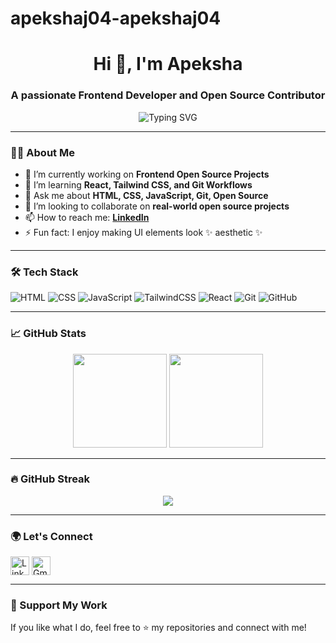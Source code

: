 # apekshaj04-apekshaj04
<h1 align="center">Hi 👋, I'm Apeksha</h1>
<h3 align="center">A passionate Frontend Developer and Open Source Contributor</h3>

<p align="center">
  <img src="https://readme-typing-svg.herokuapp.com?font=Fira+Code&size=22&pause=1000&center=true&vCenter=true&width=435&lines=Web+Developer+%7C+Open+Source+Lover;Always+learning+something+new+%F0%9F%92%AA" alt="Typing SVG" />
</p>

---

### 👩‍💻 About Me

- 🔭 I’m currently working on **Frontend Open Source Projects**
- 🌱 I’m learning **React, Tailwind CSS, and Git Workflows**
- 💬 Ask me about **HTML, CSS, JavaScript, Git, Open Source**
- 🤝 I’m looking to collaborate on **real-world open source projects**
- 📫 How to reach me: **[LinkedIn](https://www.linkedin.com/in/your-link)**  
- ⚡ Fun fact: I enjoy making UI elements look ✨ aesthetic ✨

---

### 🛠️ Tech Stack

![HTML](https://img.shields.io/badge/HTML5-E34F26?logo=html5&logoColor=white&style=for-the-badge)
![CSS](https://img.shields.io/badge/CSS3-1572B6?logo=css3&logoColor=white&style=for-the-badge)
![JavaScript](https://img.shields.io/badge/JavaScript-F7DF1E?logo=javascript&logoColor=black&style=for-the-badge)
![TailwindCSS](https://img.shields.io/badge/Tailwind_CSS-38B2AC?logo=tailwind-css&logoColor=white&style=for-the-badge)
![React](https://img.shields.io/badge/React-20232A?logo=react&logoColor=61DAFB&style=for-the-badge)
![Git](https://img.shields.io/badge/Git-F05032?logo=git&logoColor=white&style=for-the-badge)
![GitHub](https://img.shields.io/badge/GitHub-181717?logo=github&logoColor=white&style=for-the-badge)

---

### 📈 GitHub Stats

<p align="center">
  <img src="https://github-readme-stats.vercel.app/api?username=apekshaj04&show_icons=true&theme=radical" height="150"/>
  <img src="https://github-readme-stats.vercel.app/api/top-langs/?username=apekshaj04&layout=compact&theme=radical" height="150"/>
</p>

---

### 🔥 GitHub Streak

<p align="center">
  <img src="https://streak-stats.demolab.com/?user=apekshaj04&theme=radical&hide_border=true" />
</p>

---

### 🌍 Let's Connect

<p align="left">
  <a href="https://linkedin.com/in/your-link" target="blank"><img align="center" src="https://cdn-icons-png.flaticon.com/512/174/174857.png" alt="LinkedIn" height="30" width="30" /></a>
  <a href="mailto:youremail@example.com"><img align="center" src="https://cdn-icons-png.flaticon.com/512/732/732200.png" alt="Gmail" height="30" width="30" /></a>
</p>

---

### 🙏 Support My Work

If you like what I do, feel free to ⭐ my repositories and connect with me!

